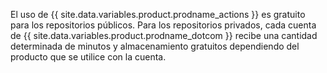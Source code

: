 El uso de {{ site.data.variables.product.prodname_actions }} es gratuito para los repositorios públicos. Para los repositorios privados, cada cuenta de {{ site.data.variables.product.prodname_dotcom }} recibe una cantidad determinada de minutos y almacenamiento gratuitos dependiendo del producto que se utilice con la cuenta.
